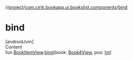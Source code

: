 //[project](../index.md)/[com.ciriti.bookapp.ui.bookslist.components](index.md)/[bind](bind.md)



# bind  
[androidJvm]  
Content  
fun [BookItemView](-book-item-view/index.md).[bind](bind.md)(book: [Book4View](-book4-view/index.md), pos: [Int](https://kotlinlang.org/api/latest/jvm/stdlib/kotlin/-int/index.html))  



